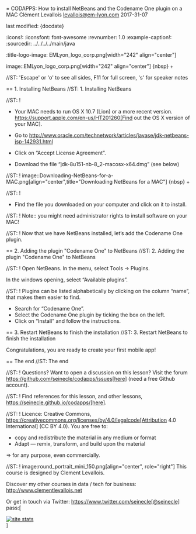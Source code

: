 = CODAPPS: How to install NetBeans and the Codename One plugin on a MAC
Clément Levallois <levallois@em-lyon.com>
2017-31-07

last modified: {docdate}

:icons!:
:iconsfont:   font-awesome
:revnumber: 1.0
:example-caption!:
:sourcedir: ../../../../main/java

:title-logo-image: EMLyon_logo_corp.png[width="242" align="center"]

image::EMLyon_logo_corp.png[width="242" align="center"]
{nbsp} +

//ST: 'Escape' or 'o' to see all sides, F11 for full screen, 's' for speaker notes

== 1. Installing NetBeans
//ST: 1. Installing NetBeans

//ST: !

- Your MAC needs to run OS X 10.7 (Lion) or a more recent version.
https://support.apple.com/en-us/HT201260[Find out the OS X version of your MAC].
- Go to http://www.oracle.com/technetwork/articles/javase/jdk-netbeans-jsp-142931.html

- Click on “Accept License Agreement”.
- Download the file “jdk-8u151-nb-8_2-macosx-x64.dmg” (see below)

//ST: !
image::Downloading-NetBeans-for-a-MAC.png[align="center",title="Downloading NetBeans for a MAC"]
{nbsp} +

//ST: !
- Find the file you downloaded on your computer and click on it to install.

//ST: !
Note:: you might need administrator rights to install software on your MAC!

//ST: !
Now that we have NetBeans installed, let’s add the Codename One plugin.

== 2. Adding the plugin "Codename One" to NetBeans
//ST: 2. Adding the plugin "Codename One" to NetBeans

//ST: !
Open NetBeans. In the menu, select Tools -> Plugins.

In the windows opening, select “Available plugins”.

//ST: !
Plugins can be listed alphabetically by clicking on the column “name”, that makes them easier to find.

- Search for “Codename One”.
- Select the Codename One plugin by ticking the box on the left.
- Click on “Install” and follow the instructions.

== 3. Restart NetBeans to finish the installation
//ST: 3. Restart NetBeans to finish the installation

Congratulations, you are ready to create your first mobile app!

== The end
//ST: The end

//ST: !
Questions? Want to open a discussion on this lesson? Visit the forum https://github.com/seinecle/codapps/issues[here] (need a free Github account).

//ST: !
Find references for this lesson, and other lessons, https://seinecle.github.io/codapps/[here].

//ST: !
Licence: Creative Commons, https://creativecommons.org/licenses/by/4.0/legalcode[Attribution 4.0 International] (CC BY 4.0).
You are free to:

- copy and redistribute the material in any medium or format
- Adapt — remix, transform, and build upon the material

=> for any purpose, even commercially.

//ST: !
image:round_portrait_mini_150.png[align="center", role="right"]
This course is designed by Clement Levallois.

Discover my other courses in data / tech for business: http://www.clementlevallois.net

Or get in touch via Twitter: https://www.twitter.com/seinecle[@seinecle]
pass:[    <!-- Start of StatCounter Code for Default Guide -->
    <script type="text/javascript">
        var sc_project = 11592657;
        var sc_invisible = 1;
        var sc_security = "5154b75d";
        var scJsHost = (("https:" == document.location.protocol) ?
            "https://secure." : "http://www.");
        document.write("<sc" + "ript type='text/javascript' src='" +
            scJsHost +
            "statcounter.com/counter/counter.js'></" + "script>");
    </script>
    <noscript><div class="statcounter"><a title="site stats"
    href="http://statcounter.com/" target="_blank"><img
    class="statcounter"
    src="//c.statcounter.com/11592657/0/5154b75d/1/" alt="site
    stats"></a></div></noscript>
    <!-- End of StatCounter Code for Default Guide -->]
